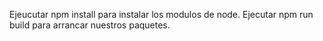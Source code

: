 Ejeucutar npm install para instalar los modulos de node.
Ejecutar npm run build para arrancar nuestros paquetes.